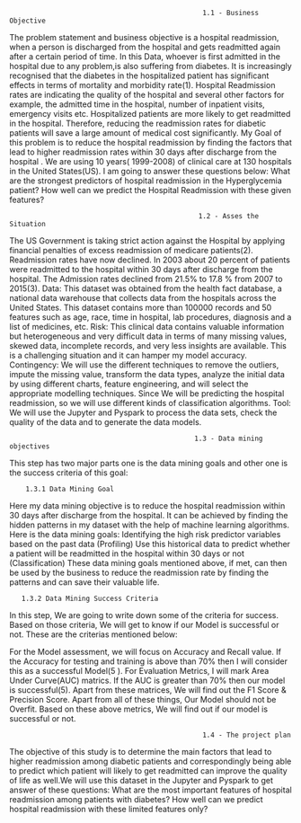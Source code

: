                                                     1.1 - Business Objective
The problem statement and business objective is a hospital readmission, when a person is discharged from the hospital and gets readmitted again after a certain period of time. In this Data, whoever is first admitted in the hospital due to any problem,is  also suffering from diabetes. It is increasingly recognised that the diabetes in the hospitalized patient has significant effects in terms of mortality and morbidity rate(1). Hospital Readmission rates are indicating the quality of the hospital and several other factors for example, the admitted time in the hospital, number of inpatient visits, emergency visits etc. Hospitalized patients are more likely to get readmitted in the hospital. Therefore, reducing the readmission rates for diabetic patients will save a large amount of medical cost significantly.
My Goal of this problem is to reduce the hospital readmission by finding the factors that lead to higher readmission rates within 30 days after discharge from the hospital . We are using 10 years( 1999-2008) of clinical care at 130 hospitals in the United States(US). I am going to answer these questions below:
What are the strongest predictors of hospital readmission in the Hyperglycemia patient?
 How well can we predict the Hospital Readmission with these given features? 
 
                                                   1.2 - Asses the Situation 
                                                   
The US Government is taking strict action against the Hospital by applying financial penalties of excess readmission of medicare patients(2). Readmission rates have now declined. In 2003 about 20 percent of patients were readmitted to the hospital within 30 days after discharge from the hospital. The Admission rates declined from 21.5% to 17.8 % from 2007 to 2015(3).
Data: This dataset was obtained from the health fact database, a national data warehouse that collects data from the hospitals across the United States. This dataset contains more than 100000 records and 50 features such as age, race, time in hospital, lab procedures, diagnosis and a list of medicines, etc. 
Risk:  This clinical data contains valuable information but heterogeneous and very difficult data in terms of many missing values, skewed data, incomplete records, and very less insights are available. This is a challenging situation and it can hamper my model accuracy.
Contingency:   We will use the different techniques to remove the outliers, impute the missing value, transform the data types, analyze the initial data by using different charts, feature engineering, and will select the appropriate modelling techniques. Since We will be predicting the hospital readmission, so we will use different kinds of classification algorithms. 
Tool: We will use the Jupyter and Pyspark to process the data sets, check the quality of the data and to generate the data models.

                                                  1.3 - Data mining objectives
                                                  
This step has two major parts one is the data mining goals and other one is the success criteria of this goal:

        1.3.1 Data Mining Goal
Here my data mining objective is to reduce the hospital readmission within 30 days after discharge from the hospital. It can be achieved by finding the hidden patterns in my dataset with the help of machine learning algorithms. Here is the data mining goals:
Identifying the high risk predictor variables based on the past data (Profiling)
Use this historical data to predict whether a patient will be readmitted in the hospital within 30 days or not (Classification)
These data mining goals mentioned above, if met, can then be used by the business to reduce the readmission rate by finding the patterns and can save their valuable life.


       1.3.2 Data Mining Success Criteria

In this step, We are going to write down some of the criteria for success. Based on those criteria, We will get to know if our Model is successful or not. These are the criterias mentioned below:


For the Model assessment, we will focus on Accuracy and Recall value.
If the Accuracy for testing and training is above than 70% then I will consider this as a successful Model(5 ). 
For Evaluation Metrics, I will mark Area Under Curve(AUC) matrics.
If the AUC  is greater than 70% then our model is successful(5).
Apart from these matrices, We will find out the F1 Score & Precision Score.
Apart from all of these things, Our Model should not be Overfit.
Based on these above metrics, We will find out if our model is successful or not.

                                                    1.4 - The project plan
The objective of this study is to determine the main factors that lead to higher readmission among diabetic patients and correspondingly being able to predict which patient will likely to get readmitted can improve the quality of life as well.We will use this dataset in the Jupyter and Pyspark to get answer of these questions: 
What are the most important features of hospital readmission among patients with diabetes?
How well can we predict hospital readmission with these limited features only?

